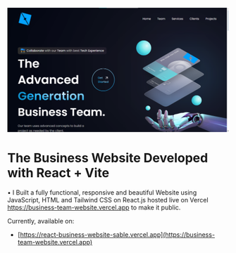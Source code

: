 ![Business Website](src/assets/Landing_Page_2.png)
# The Business Website Developed with React + Vite

• I Built a fully functional, responsive and beautiful Website using JavaScript, HTML and Tailwind CSS on React.js hosted live on Vercel https://business-team-website.vercel.app to make it public.

Currently, available on:

- [https://react-business-website-sable.vercel.app](https://business-team-website.vercel.app)
